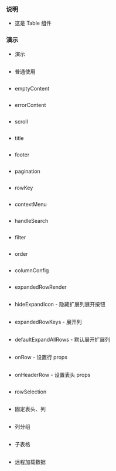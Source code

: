 ### 说明

*   这是 Table 组件

### 演示

*   演示

```js {"codepath": "table.jsx"}
```

*   普通使用

```js {"codepath": "base.jsx"}
```

*   emptyContent

```js {"codepath": "emptyContent.jsx"}
```

*   errorContent

```js {"codepath": "errorContent.jsx"}
```

*   scroll

```js {"codepath": "scroll.jsx"}
```

*   title

```js {"codepath": "title.jsx"}
```

*   footer

```js {"codepath": "footer.jsx"}
```

*   pagination

```js {"codepath": "pagination.jsx"}
```

*   rowKey

```js {"codepath": "rowKey.jsx"}
```

*   contextMenu

```js {"codepath": "contextMenu.jsx"}
```

*   handleSearch

```js {"codepath": "handleSearch.jsx"}
```

*   filter

```js {"codepath": "filter.jsx"}
```

*   order

```js {"codepath": "order.jsx"}
```

*   columnConfig

```js {"codepath": "columnConfig.jsx"}
```

*   expandedRowRender

```js {"codepath": "expandedRowRender.jsx"}
```

*   hideExpandIcon - 隐藏扩展列展开按钮

```js {"codepath": "hideExpandIcon.jsx"}
```

*   expandedRowKeys - 展开列

```js {"codepath": "expandedRowKeys.jsx"}
```

*   defaultExpandAllRows - 默认展开扩展列

```js {"codepath": "defaultExpandAllRows.jsx"}
```

*   onRow - 设置行 props

```js {"codepath": "onRow.jsx"}
```

*   onHeaderRow - 设置表头 props

```js {"codepath": "onHeaderRow.jsx"}
```

*   rowSelection

```js {"codepath": "rowSelection.jsx"}
```

*   固定表头、列

```js {"codepath": "fixed.jsx"}
```

*   列分组

```js {"codepath": "groupColumns.jsx"}
```

*   子表格

```js {"codepath": "subTable.jsx"}
```

*   远程加载数据

```js {"codepath": "loadingDataFromRemote.jsx"}
```
